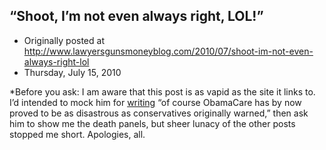 ## “Shoot, I’m not even always right, LOL!”

 * Originally posted at http://www.lawyersgunsmoneyblog.com/2010/07/shoot-im-not-even-always-right-lol
 * Thursday, July 15, 2010

\*Before you ask: I am aware that this post is as vapid as the site it links to.  I’d intended to mock him for [writing](http://americanpowerblog.blogspot.com/2010/07/defeat-of-new-start-treaty-would-not-be.html) “of course ObamaCare has by now proved to be as disastrous as conservatives originally warned,” then ask him to show me the death panels, but sheer lunacy of the other posts stopped me short.  Apologies, all.